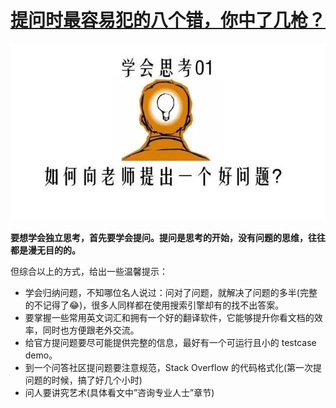 # [提问时最容易犯的八个错，你中了几枪？](https://mp.weixin.qq.com/s?__biz=MjM5MDgxNjc0MA==&mid=207426256&idx=1&sn=466d9c4ca77975b0be819c8fafb969ab#rd)

![img](../image/640.jpeg)



**要想学会独立思考，首先要学会提问。提问是思考的开始，没有问题的思维，往往都是漫无目的的。**



但综合以上的方式，给出一些温馨提示：

- 学会归纳问题，不知哪位名人说过：问对了问题，就解决了问题的多半(完整的不记得了😂)，很多人同样都在使用搜索引擎却有的找不出答案。
- 要掌握一些常用英文词汇和拥有一个好的翻译软件，它能够提升你看文档的效率，同时也方便跟老外交流。
- 给官方提问题要尽可能提供完整的信息，最好有一个可运行且小的 testcase demo。
- 到一个问答社区提问题要注意规范，Stack Overflow 的代码格式化(第一次提问题的时候，搞了好几个小时)
- 问人要讲究艺术(具体看文中”咨询专业人士”章节)



